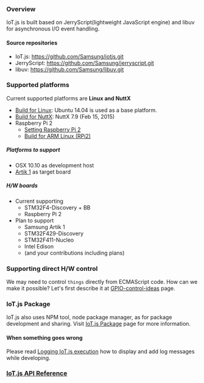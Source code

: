 ### Overview
IoT.js is built based on JerryScript(lightweight JavaScript engine) and libuv for asynchronous I/O event handling.

#### Source repositories
* IoT.js: https://github.com/Samsung/iotjs.git
* JerryScript: https://github.com/Samsung/jerryscript.git
* libuv: https://github.com/Samsung/libuv.git 

### Supported platforms 
Current supported platforms are **Linux and NuttX**

* [Build for Linux](Build-for-Linux): Ubuntu 14.04 is used as a base platform.
* [Build for NuttX](Build-for-NuttX): NuttX 7.9 (Feb 15, 2015)
* Raspberry Pi 2
    * [Setting Raspberry Pi 2](https://github.com/Samsung/iotjs/wiki/Setting-Raspberry-Pi-2-for-IoT.js)
    * [Build for ARM Linux (RPi2)](https://github.com/Samsung/iotjs/wiki/Build-for-ARM-Linux-(RPi2))

##### Platforms to support
* OSX 10.10 as development host
* [Artik 1](https://www.artik.io/hardware/artik-1) as target board

##### H/W boards
* Current supporting
    * STM32F4-Discovery + BB
    * Raspberry Pi 2
* Plan to support
    * Samsung Artik 1
    * STM32F429-Discovery
    * STM32F411-Nucleo
    * Intel Edison
    * (and your contributions including plans)


### Supporting direct H/W control
We may need to control `things` directly from ECMAScript code. How can we make it possible? Let's first describe it at [GPIO-control-ideas](https://github.com/Samsung/iotjs/wiki/GPIO-control-ideas) page.

### IoT.js Package
IoT.js also uses NPM tool, node package manager, as for package development and sharing. Visit [IoT.js Package](https://github.com/Samsung/iotjs/wiki/IoT.js-Package) page for more information.

#### When something goes wrong
Please read [Logging IoT.js execution](Logging-IoT.js-execution) how to display and add log messages while developing.


### [IoT.js API Reference](IoT.js-API-Reference)